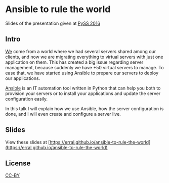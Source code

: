 # Ansible to rule the world

Slides of the presentation given at [PySS 2016](https://pyss16.pyss.org)

## Intro

[We](https://www.codesyntax.com) come from a world where we had several servers shared among our clients, and now we are migrating everything to virtual servers with just one application on them. This has created a big issue regarding server management, because suddenly we have +50 virtual servers to manage. To ease that, we have started using Ansible to prepare our servers to deploy our applications.

[Ansible](https://pypi.python.org/pypi/ansible/2.1.1.0) is an IT automation tool written in Python that can help you both to provision your servers or to install your applications and update the server configuration easily.

In this talk I will explain how we use Ansible, how the server configuration is done, and I will even create and configure a server live.

## Slides

View these slides at [https://erral.github.io/ansible-to-rule-the-world](https://erral.github.io/ansible-to-rule-the-world)

## License

[CC-BY](LICENSE)
